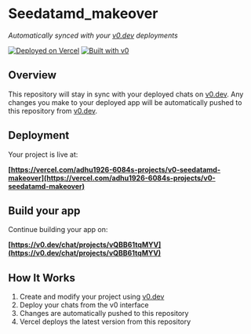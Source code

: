 # Seedatamd_makeover

*Automatically synced with your [v0.dev](https://v0.dev) deployments*

[![Deployed on Vercel](https://img.shields.io/badge/Deployed%20on-Vercel-black?style=for-the-badge&logo=vercel)](https://vercel.com/adhu1926-6084s-projects/v0-seedatamd-makeover)
[![Built with v0](https://img.shields.io/badge/Built%20with-v0.dev-black?style=for-the-badge)](https://v0.dev/chat/projects/vQBB61tqMYV)

## Overview

This repository will stay in sync with your deployed chats on [v0.dev](https://v0.dev).
Any changes you make to your deployed app will be automatically pushed to this repository from [v0.dev](https://v0.dev).

## Deployment

Your project is live at:

**[https://vercel.com/adhu1926-6084s-projects/v0-seedatamd-makeover](https://vercel.com/adhu1926-6084s-projects/v0-seedatamd-makeover)**

## Build your app

Continue building your app on:

**[https://v0.dev/chat/projects/vQBB61tqMYV](https://v0.dev/chat/projects/vQBB61tqMYV)**

## How It Works

1. Create and modify your project using [v0.dev](https://v0.dev)
2. Deploy your chats from the v0 interface
3. Changes are automatically pushed to this repository
4. Vercel deploys the latest version from this repository